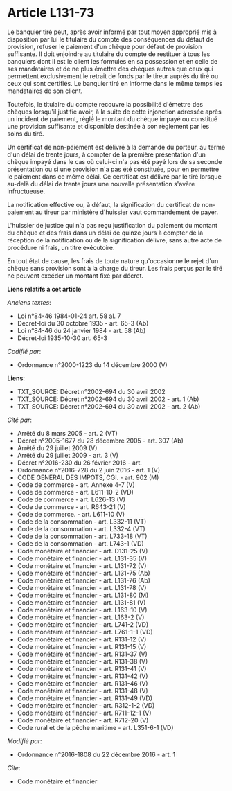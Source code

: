 # Article L131-73

Le banquier tiré peut, après avoir informé par tout moyen approprié mis à disposition par lui le titulaire du compte des
conséquences du défaut de provision, refuser le paiement d'un chèque pour défaut de provision suffisante. Il doit enjoindre
au titulaire du compte de restituer à tous les banquiers dont il est le client les formules en sa possession et en celle de
ses mandataires et de ne plus émettre des chèques autres que ceux qui permettent exclusivement le retrait de fonds par le
tireur auprès du tiré ou ceux qui sont certifiés. Le banquier tiré en informe dans le même temps les mandataires de son
client.

Toutefois, le titulaire du compte recouvre la possibilité d'émettre des chèques lorsqu'il justifie avoir, à la suite de cette
injonction adressée après un incident de paiement, réglé le montant du chèque impayé ou constitué une provision suffisante et
disponible destinée à son règlement par les soins du tiré. 

Un certificat de non-paiement est délivré à la demande du porteur, au terme d'un délai de trente jours, à compter de la
première présentation d'un chèque impayé dans le cas où celui-ci n'a pas été payé lors de sa seconde présentation ou si une
provision n'a pas été constituée, pour en permettre le paiement dans ce même délai. Ce certificat est délivré par le tiré
lorsque au-delà du délai de trente jours une nouvelle présentation s'avère infructueuse.

La notification effective ou, à défaut, la signification du certificat de non-paiement au tireur par ministère d'huissier
vaut commandement de payer.

L'huissier de justice qui n'a pas reçu justification du paiement du montant du chèque et des frais dans un délai de quinze
jours à compter de la réception de la notification ou de la signification délivre, sans autre acte de procédure ni frais, un
titre exécutoire.

En tout état de cause, les frais de toute nature qu'occasionne le rejet d'un chèque sans provision sont à la charge du
tireur. Les frais perçus par le tiré ne peuvent excéder un montant fixé par décret.

**Liens relatifs à cet article**

_Anciens textes_:

  - Loi n°84-46 1984-01-24 art. 58 al. 7
  - Décret-loi du 30 octobre 1935 - art. 65-3 (Ab)
  - Loi n°84-46 du 24 janvier 1984 - art. 58 (Ab)
  - Décret-loi 1935-10-30 art. 65-3

_Codifié par_:

  - Ordonnance n°2000-1223 du 14 décembre 2000 (V)

**Liens**:

  - TXT_SOURCE: Décret n°2002-694 du 30 avril 2002
  - TXT_SOURCE: Décret n°2002-694 du 30 avril 2002 - art. 1 (Ab)
  - TXT_SOURCE: Décret n°2002-694 du 30 avril 2002 - art. 2 (Ab)

_Cité par_:

  - Arrêté du 8 mars 2005 - art. 2 (VT)
  - Décret n°2005-1677 du 28 décembre 2005 - art. 307 (Ab)
  - Arrêté du 29 juillet 2009 (V)
  - Arrêté du 29 juillet 2009 - art. 3 (V)
  - Décret n°2016-230 du 26 février 2016 - art.
  - Ordonnance n°2016-728 du 2 juin 2016 - art. 1 (V)
  - CODE GENERAL DES IMPOTS, CGI. - art. 902 (M)
  - Code de commerce - art. Annexe 4-7 (V)
  - Code de commerce - art. L611-10-2 (VD)
  - Code de commerce - art. L626-13 (V)
  - Code de commerce - art. R643-21 (V)
  - Code de commerce. - art. L611-10 (V)
  - Code de la consommation - art. L332-11 (VT)
  - Code de la consommation - art. L332-4 (VT)
  - Code de la consommation - art. L733-18 (VT)
  - Code de la consommation - art. L743-1 (VD)
  - Code monétaire et financier - art. D131-25 (V)
  - Code monétaire et financier - art. L131-35 (V)
  - Code monétaire et financier - art. L131-72 (V)
  - Code monétaire et financier - art. L131-75 (Ab)
  - Code monétaire et financier - art. L131-76 (Ab)
  - Code monétaire et financier - art. L131-78 (V)
  - Code monétaire et financier - art. L131-80 (M)
  - Code monétaire et financier - art. L131-81 (V)
  - Code monétaire et financier - art. L163-10 (V)
  - Code monétaire et financier - art. L163-2 (V)
  - Code monétaire et financier - art. L741-2 (VD)
  - Code monétaire et financier - art. L761-1-1 (VD)
  - Code monétaire et financier - art. R131-12 (V)
  - Code monétaire et financier - art. R131-15 (V)
  - Code monétaire et financier - art. R131-37 (V)
  - Code monétaire et financier - art. R131-38 (V)
  - Code monétaire et financier - art. R131-41 (V)
  - Code monétaire et financier - art. R131-42 (V)
  - Code monétaire et financier - art. R131-46 (V)
  - Code monétaire et financier - art. R131-48 (V)
  - Code monétaire et financier - art. R131-49 (VD)
  - Code monétaire et financier - art. R312-1-2 (VD)
  - Code monétaire et financier - art. R711-12-1 (V)
  - Code monétaire et financier - art. R712-20 (V)
  - Code rural et de la pêche maritime - art. L351-6-1 (VD)

_Modifié par_:

  - Ordonnance n°2016-1808 du 22 décembre 2016 - art. 1

_Cite_:

  - Code monétaire et financier
